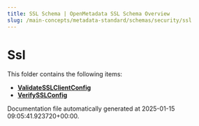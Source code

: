 ```yaml
---
title: SSL Schema | OpenMetadata SSL Schema Overview
slug: /main-concepts/metadata-standard/schemas/security/ssl
---
```


# Ssl

This folder contains the following items:

- [**ValidateSSLClientConfig**](/main-concepts/metadata-standard/schemas/security/ssl/validatesslclientconfig)
- [**VerifySSLConfig**](/main-concepts/metadata-standard/schemas/security/ssl/verifysslconfig)


Documentation file automatically generated at 2025-01-15 09:05:41.923720+00:00.
